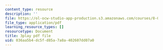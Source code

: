 ```yaml
---
content_type: resource
description: ''
file: https://ol-ocw-studio-app-production.s3.amazonaws.com/courses/8-01sc-classical-mechanics-fall-2016/036aa5b4dc5fd85a7a8a402607dd07a0_DYi8KTt8688.pdf
file_type: application/pdf
learning_resource_types: []
resourcetype: Document
title: 3play pdf file
uid: 036aa5b4-dc5f-d85a-7a8a-402607dd07a0
---
```

